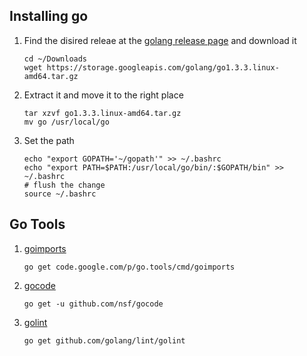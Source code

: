 Installing go 
-------------

1. Find the disired releae at the [golang release page](https://golang.org/dl/) and download it

    ```
    cd ~/Downloads
    wget https://storage.googleapis.com/golang/go1.3.3.linux-amd64.tar.gz
    ```

2. Extract it and move it to the right place

    ```
    tar xzvf go1.3.3.linux-amd64.tar.gz
    mv go /usr/local/go
    ```
3. Set the path 

    ```
    echo "export GOPATH='~/gopath'" >> ~/.bashrc
    echo "export PATH=$PATH:/usr/local/go/bin/:$GOPATH/bin" >> ~/.bashrc
    # flush the change
    source ~/.bashrc
    ```

Go Tools
--------


1. [goimports](https://github.com/bradfitz/goimports)
    
    ```
    go get code.google.com/p/go.tools/cmd/goimports
    ```

2. [gocode](github.com/nsf/gocode)

    ```
    go get -u github.com/nsf/gocode
    ```
    
3. [golint](github.com/golang/lint)

    ```
    go get github.com/golang/lint/golint
    ```
